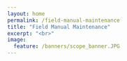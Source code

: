 ```yaml
---
layout: home
permalink: /field-manual-maintenance
title: "Field Manual Maintenance"
excerpt: "<br>"
image:
  feature: /banners/scope_banner.JPG
---
```

